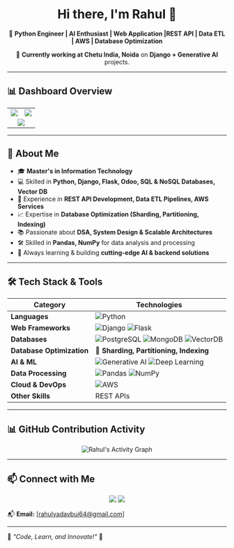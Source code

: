<h1 align="center">Hi there, I'm Rahul 👋</h1>

<p align="center">
  🚀 <strong>Python Engineer | AI Enthusiast | Web Application |REST API | Data ETL | AWS | Database Optimization</strong>  
</p>

<p align="center">
  📍 <strong>Currently working at Chetu India, Noida</strong> on <strong>Django + Generative AI</strong> projects.  
</p>

---

## 📊 **Dashboard Overview**
<table align="center">
  <tr>
    <td><img src="https://github-readme-stats.vercel.app/api?username=CodeWithRahul1&show_icons=true&theme=dark" /></td>
    <td><img src="https://github-readme-streak-stats.herokuapp.com/?user=CodeWithRahul1&theme=dark" /></td>
  </tr>
  <tr>
    <td colspan="2" align="center"><img src="https://github-profile-summary-cards.vercel.app/api/cards/profile-details?username=CodeWithRahul1&theme=dark" /></td>
  </tr>
</table>

---

## 🔹 **About Me**
- 🎓 **Master's in Information Technology**
- 💻 Skilled in **Python, Django, Flask, Odoo, SQL & NoSQL Databases, Vector DB**
- 🚀 Experience in **REST API Development, Data ETL Pipelines, AWS Services**
- 📈 Expertise in **Database Optimization (Sharding, Partitioning, Indexing)**
- 📚 Passionate about **DSA, System Design & Scalable Architectures**
- 🛠 Skilled in **Pandas, NumPy** for data analysis and processing
- 🚀 Always learning & building **cutting-edge AI & backend solutions**  

---

## 🛠 **Tech Stack & Tools**
| **Category** | **Technologies** |
|-------------|-----------------|
| **Languages** | ![Python](https://img.shields.io/badge/Python-3776AB?style=for-the-badge&logo=python&logoColor=white) |
| **Web Frameworks** | ![Django](https://img.shields.io/badge/Django-092E20?style=for-the-badge&logo=django&logoColor=white) ![Flask](https://img.shields.io/badge/Flask-000000?style=for-the-badge&logo=flask&logoColor=white) |
| **Databases** | ![PostgreSQL](https://img.shields.io/badge/PostgreSQL-336791?style=for-the-badge&logo=postgresql&logoColor=white) ![MongoDB](https://img.shields.io/badge/MongoDB-47A248?style=for-the-badge&logo=mongodb&logoColor=white) ![VectorDB](https://img.shields.io/badge/VectorDB-blue?style=for-the-badge) |
| **Database Optimization** | 🔹 **Sharding, Partitioning, Indexing** |
| **AI & ML** | ![Generative AI](https://img.shields.io/badge/Generative%20AI-orange?style=for-the-badge) ![Deep Learning](https://img.shields.io/badge/Deep%20Learning-red?style=for-the-badge) |
| **Data Processing** | ![Pandas](https://img.shields.io/badge/Pandas-150458?style=for-the-badge&logo=pandas&logoColor=white) ![NumPy](https://img.shields.io/badge/NumPy-013243?style=for-the-badge&logo=numpy&logoColor=white) |
| **Cloud & DevOps** | ![AWS](https://img.shields.io/badge/AWS-FF9900?style=for-the-badge&logo=amazonaws&logoColor=white) |
| **Other Skills** | REST APIs | GraphQL | Web Scraping | Microservices Architecture |

---

## 📊 **GitHub Contribution Activity**
<p align="center">
  <img src="https://github-readme-activity-graph.vercel.app/graph?username=CodeWithRahul1&theme=react-dark&hide_border=true" alt="Rahul's Activity Graph" />
</p>

---

## 📫 **Connect with Me**
<p align="center">
  <a href="https://github.com/CodeWithRahul1"><img src="https://img.shields.io/badge/GitHub-000?style=for-the-badge&logo=github&logoColor=white" /></a>
  <a href="https://www.linkedin.com/in/rahul-y-37156a20a/"><img src="https://img.shields.io/badge/LinkedIn-0A66C2?style=for-the-badge&logo=linkedin&logoColor=white" /></a>
</p>

📬 **Email:** [rahulyadavbui64@gmail.com]  

---

🎯 _"Code, Learn, and Innovate!"_ 🚀  
